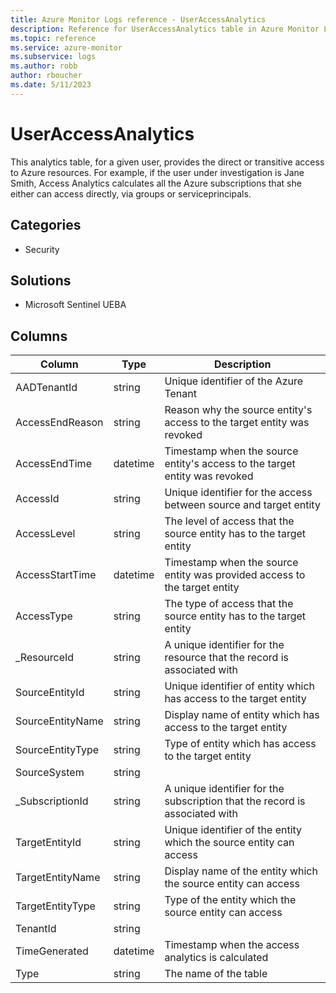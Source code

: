 ```yaml
---
title: Azure Monitor Logs reference - UserAccessAnalytics
description: Reference for UserAccessAnalytics table in Azure Monitor Logs.
ms.topic: reference
ms.service: azure-monitor
ms.subservice: logs
ms.author: robb
author: rboucher
ms.date: 5/11/2023
---
```


# UserAccessAnalytics

 This analytics table, for a given user, provides the direct or transitive access to Azure resources. For example, if the user under investigation is Jane Smith, Access Analytics calculates all the Azure subscriptions that she either can access directly, via groups or serviceprincipals.

## Categories

- Security
## Solutions

- Microsoft Sentinel UEBA




## Columns

| Column | Type | Description |
| --- | --- | --- |
| AADTenantId | string | Unique identifier of the Azure Tenant |
| AccessEndReason | string | Reason why the source entity's access to the target entity was revoked |
| AccessEndTime | datetime | Timestamp when the source entity's access to the target entity was revoked |
| AccessId | string | Unique identifier for the access between source and target entity |
| AccessLevel | string | The level of access that the source entity has to the target entity |
| AccessStartTime | datetime | Timestamp when the source entity was provided access to the target entity |
| AccessType | string | The type of access that the source entity has to the target entity |
| _ResourceId | string | A unique identifier for the resource that the record is associated with |
| SourceEntityId | string | Unique identifier of entity which has access to the target entity |
| SourceEntityName | string | Display name of entity which has access to the target entity |
| SourceEntityType | string | Type of entity which has access to the target entity |
| SourceSystem | string |  |
| _SubscriptionId | string | A unique identifier for the subscription that the record is associated with |
| TargetEntityId | string | Unique identifier of the entity which the source entity can access |
| TargetEntityName | string | Display name of the entity which the source entity can access |
| TargetEntityType | string | Type of the entity which the source entity can access |
| TenantId | string |  |
| TimeGenerated | datetime | Timestamp when the access analytics is calculated |
| Type | string | The name of the table |
